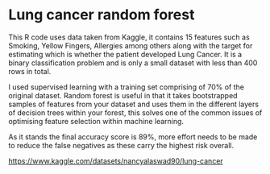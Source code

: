 # Lung cancer random forest

This R code uses data taken from Kaggle, it contains 15 features such as Smoking, Yellow Fingers, Allergies among others along with the target for estimating which is whether the patient developed Lung Cancer. It is a binary classification problem and is only a small dataset with less than 400 rows in total. 

I used supervised learning with a training set comprising of 70% of the original dataset. Random forest is useful in that it takes bootstrapped samples of features from your dataset and uses them in the different layers of decision trees within your forest, this solves one of the common issues of optimising feature selection within machine learning.

As it stands the final accuracy score is 89%, more effort needs to be made to reduce the false negatives as these carry the highest risk overall. 

https://www.kaggle.com/datasets/nancyalaswad90/lung-cancer
